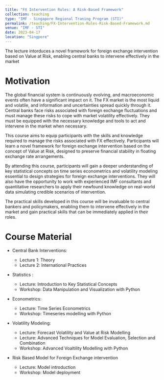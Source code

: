 ```yaml
---
title: "FX Intervention Rules: A Risk-Based Framework"
collection: teaching
type: "IMF - Singapore Regional Traning Program (STI)"
permalink: /teaching/FX-Intervention-Rules-Risk-Based-Framework.md
venue: "IMF - STI"
date: 2023-04-17
location: "Singpore"
---
```


The lecture intorduces a novel framework for foreign exchange intervention based on Value at Risk, enabling central banks to intervene effectively in the market

# Motivation

The global financial system is continuously evolving, and macroeconomic events often have a significant impact on it. The FX market is the most liquid and volatile, and information and uncertainties spread quickly through it. Central banks face risks associated with foreign exchange fluctuations and must manage these risks to cope with market volatility effectively. They must be equipped with the necessary knowledge and tools to act and intervene in the market when necessary.

This course aims to equip participants with the skills and knowledge required to manage the risks associated with FX effectively. Participants will learn a novel framework for foreign exchange intervention based on the concept of Value at Risk, designed to preserve financial stability in floating exchange rate arrangements.

By attending this course, participants will gain a deeper understanding of key statistical concepts on time series econometrics and volatility modeling essential to design strategies for foreign exchange interventions. They will also have the opportunity to work with experienced IMF consultants and quantitative researchers to apply their newfound knowledge on real-world data simulating credible scenarios of intervention.

The practical skills developed in this course will be invaluable to central bankers and policymakers, enabling them to intervene effectively in the market and gain practical skills that can be immediately applied in their roles.

# Course Material

* Central Bank Interventions:
    - Lecture 1: Theory 
    - Lecture 2: International Practices

* Statistics :
    - Lecture: Introduction to Key Statistical Concepts 
    - Workshop: Data Manipulation and Visualization with Python
* Econometrics:
    - Lecture: Time Series Econometrics
    - Workshop: Timeseries modelling with Python 
   
* Volatility Modeling: 
    - Lecture: Forecast Volatility and Value at Risk Modelling 
    - Lecture: Advanced Techniques for Model Evaluation, Selection and Combination 
    - Workshop: Advanced Voaltility Modelling with Python 
    
* Risk Based Model for Foreign Exchange intervention 
    - Lecture: Model introduction 
    - Workshop: Model deployment 



